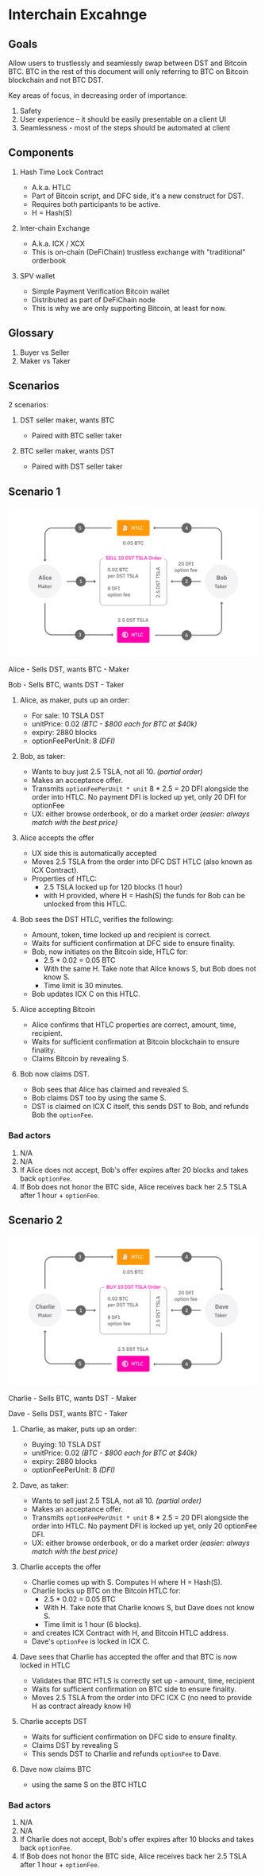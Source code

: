 # Interchain Excahnge

## Goals

Allow users to trustlessly and seamlessly swap between DST and Bitcoin BTC. BTC in the rest of this document will only referring to BTC on Bitcoin blockchain and not BTC DST.

Key areas of focus, in decreasing order of importance:

1. Safety
2. User experience – it should be easily presentable on a client UI
3. Seamlessness - most of the steps should be automated at client

## Components

1. Hash Time Lock Contract
    - A.k.a. HTLC
    - Part of Bitcoin script, and DFC side, it's a new construct for DST.
    - Requires both participants to be active.
    - H = Hash(S)

2. Inter-chain Exchange
    - A.k.a. ICX / XCX
    - This is on-chain (DeFiChain) trustless exchange with "traditional" orderbook

3. SPV wallet
    - Simple Payment Verification Bitcoin wallet
    - Distributed as part of DeFiChain node
    - This is why we are only supporting Bitcoin, at least for now.

## Glossary

1. Buyer vs Seller
1. Maker vs Taker


## Scenarios

2 scenarios:

1. DST seller maker, wants BTC
    - Paired with BTC seller taker

1. BTC seller maker, wants DST
    - Paired with DST seller taker

## Scenario 1

![Scenario 1](img/xcx-scenario1.png)

Alice
    - Sells DST, wants BTC
    - Maker

Bob
    - Sells BTC, wants DST
    - Taker

1. Alice, as maker, puts up an order:
    - For sale: 10 TSLA DST
    - unitPrice: 0.02 _(BTC - $800 each for BTC at $40k)_
    - expiry: 2880 blocks
    - optionFeePerUnit: 8 _(DFI)_

2. Bob, as taker:
    - Wants to buy just 2.5 TSLA, not all 10. _(partial order)_
    - Makes an acceptance offer.
    - Transmits `optionFeePerUnit * unit` 8 * 2.5 = 20 DFI alongside the order into HTLC. No payment DFI is locked up yet, only 20 DFI for optionFee
    - UX: either browse orderbook, or do a market order _(easier: always match with the best price)_

3. Alice accepts the offer
    - UX side this is automatically accepted
    - Moves 2.5 TSLA from the order into DFC DST HTLC (also known as ICX Contract).
    - Properties of HTLC:
        - 2.5 TSLA locked up for 120 blocks (1 hour)
        - with H provided, where H = Hash(S) the funds for Bob can be unlocked from this HTLC.

4. Bob sees the DST HTLC, verifies the following:
    - Amount, token, time locked up and recipient is correct.
    - Waits for sufficient confirmation at DFC side to ensure finality.
    - Bob, now initiates on the Bitcoin side, HTLC for:
        - 2.5 * 0.02 = 0.05 BTC
        - With the same H. Take note that Alice knows S, but Bob does not know S.
        - Time limit is 30 minutes.
    - Bob updates ICX C on this HTLC.

5. Alice accepting Bitcoin
    - Alice confirms that HTLC properties are correct, amount, time, recipient.
    - Waits for sufficient confirmation at Bitcoin blockchain to ensure finality.
    - Claims Bitcoin by revealing S.

6. Bob now claims DST.
    - Bob sees that Alice has claimed and revealed S.
    - Bob claims DST too by using the same S.
    - DST is claimed on ICX C itself, this sends DST to Bob, and refunds Bob the `optionFee`.


### Bad actors

1. N/A
2. N/A
3. If Alice does not accept, Bob's offer expires after 20 blocks and takes back `optionFee`.
4. If Bob does not honor the BTC side, Alice receives back her 2.5 TSLA after 1 hour + `optionFee`.


## Scenario 2

![Scenario 2](img/xcx-scenario2.png)

Charlie
    - Sells BTC, wants DST
    - Maker

Dave
    - Sells DST, wants BTC
    - Taker

1. Charlie, as maker, puts up an order:
    - Buying: 10 TSLA DST
    - unitPrice: 0.02 _(BTC - $800 each for BTC at $40k)_
    - expiry: 2880 blocks
    - optionFeePerUnit: 8 _(DFI)_

2. Dave, as taker:
    - Wants to sell just 2.5 TSLA, not all 10. _(partial order)_
    - Makes an acceptance offer.
    - Transmits `optionFeePerUnit * unit` 8 * 2.5 = 20 DFI alongside the order into HTLC. No payment DFI is locked up yet, only 20 optionFee DFI.
    - UX: either browse orderbook, or do a market order _(easier: always match with the best price)_

3. Charlie accepts the offer
    - Charlie comes up with S. Computes H where H = Hash(S).
    - Charlie locks up BTC on the Bitcoin HTLC for:
        - 2.5 * 0.02 = 0.05 BTC
        - With H. Take note that Charlie knows S, but Dave does not know S.
        - Time limit is 1 hour (6 blocks).
    - and creates ICX Contract with H, and Bitcoin HTLC address.
    - Dave's `optionFee` is locked in ICX C.

4. Dave sees that Charlie has accepted the offer and that BTC is now locked in HTLC
    - Validates that BTC HTLS is correctly set up - amount, time, recipient
    - Waits for sufficient confirmation on BTC side to ensure finality.
    - Moves 2.5 TSLA from the order into DFC ICX C (no need to provide H as contract already know H)

5. Charlie accepts DST
    - Waits for sufficient confirmation on DFC side to ensure finality.
    - Claims DST by revealing S
    - This sends DST to Charlie and refunds `optionFee` to Dave.

6. Dave now claims BTC
    - using the same S on the BTC HTLC


### Bad actors

1. N/A
2. N/A
3. If Charlie does not accept, Bob's offer expires after 10 blocks and takes back `optionFee`.
4. If Bob does not honor the BTC side, Alice receives back her 2.5 TSLA after 1 hour + `optionFee`.
